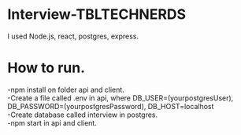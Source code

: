 # Interview-TBLTECHNERDS
I used Node.js, react, postgres, express.
# How to run.
-npm install on folder api and client. <br/>
-Create a file called .env in api, where DB_USER=(yourpostgresUser), DB_PASSWORD=(yourpostgresPassword), DB_HOST=localhost <br/>
-Create database called interview in postgres. <br/>
-npm start in api and client.
